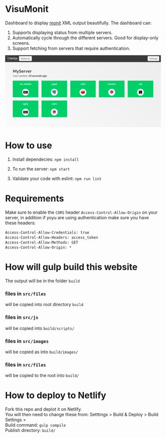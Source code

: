 # VisuMonit
Dashboard to display [monit](https://mmonit.com/monit/) XML output beautifully. The dashboard can:  
1. Supports displaying status from multiple servers.
2. Automatically cycle through the different servers. Good for display-only screens.
3. Support fetching from servers that require authentication.

![Screenshot showing the dashboard](docs/screenshot.png)

# How to use

1. Install dependecies:
`npm install`

2. To run the server:
`npm start`

3. Validate your code with eslint:
`npm run lint`

# Requirements
Make sure to enable the `CORS` header `Access-Control-Allow-Origin` on your server, in addition if yoyu are using authentication make sure you have these headers:  
```
Access-Control-Allow-Credentials: true
Access-Control-Allow-Headers: access_token
Access-Control-Allow-Methods: GET
Access-Control-Allow-Origin: *
```

# How will gulp build this website
The output will be in the folder `build`

### files in `src/files`
will be copied into root directory `build`

### files in `src/js`
will be copied into `build/scripts/`

### files in `src/images`
will be copied as into `build/images/`

### files in `src/files`
will be copied to the root into `build/`

# How to deploy to Netlify
Fork this repo and deplot it on Netlify.  
You will then need to change these from: Setttings > Build & Deploy > Build Settings >  
Build command: `gulp compile`  
Publish directory: `build/`  
